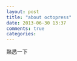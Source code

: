 ```yaml
---
layout: post
title: "about octopress"
date: 2013-06-30 13:37
comments: true
categories: 
---
```

熟悉一下